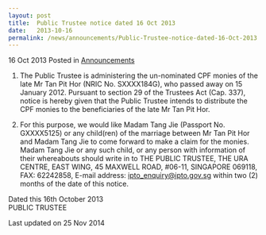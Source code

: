 ```yaml
---
layout: post
title:  Public Trustee notice dated 16 Oct 2013
date:   2013-10-16
permalink: /news/announcements/Public-Trustee-notice-dated-16-Oct-2013
---
```



16 Oct 2013 Posted in [Announcements](/news/announcements)


1. The Public Trustee is administering the un-nominated CPF monies of the late Mr Tan Pit Hor (NRIC No. SXXXX184G), who passed away on 15 January 2012. Pursuant to section 29 of the Trustees Act (Cap. 337), notice is hereby given that the Public Trustee intends to distribute the CPF monies to the beneficiaries of the late Mr Tan Pit Hor.

2. For this purpose, we would like Madam Tang Jie (Passport No. GXXXX5125) or any child(ren) of the marriage between Mr Tan Pit Hor and Madam Tang Jie to come forward to make a claim for the monies. Madam Tang Jie or any such child, or any person with information of their whereabouts should write  in to THE PUBLIC TRUSTEE, THE URA CENTRE, EAST WING, 45 MAXWELL ROAD, #06-11, SINGAPORE 069118, FAX: 62242858, E-mail address: <ipto_enquiry@ipto.gov.sg> within two (2) months of the date of this notice.

Dated this 16th October 2013  
PUBLIC TRUSTEE

<p class="right-side-updated">Last updated on 25 Nov 2014</p> 
